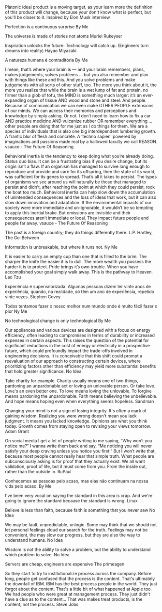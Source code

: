 Platonic ideal product is a moving target, as your learn more the definition of this product will change, because your don't know what is perfect, but you'll be closer to it.
Inspired by Elon Musk interview

Perfection is a continuous surprise
By Me

The universe is made of stories not atoms
Muriel Rukeyser

Inspiration unlocks the future. Technology will catch up. (Engineers turn dreams into reality)
Hayao Miyazaki

A natureza humana é contraditória
By Me

I mean, that’s where your brain is — and your brain remembers, plans, makes judgements, solves problems … but you also remember and plan with things like these and this. And you solve problems and make judgements with all sorts of other stuff, too. The more you think about it, the more you realize that while the brain is a wet lump of fat and protein, no firmer than a glob of tofu, the MIND is something much larger: it’s an ever-expanding organ of tissue AND wood and stone and steel. And people. Because of communication we can even make OTHER PEOPLE extensions of our minds. We can access their memories and perceptions and knowledge by simply asking. Or not. I don’t need to learn how to fix a car AND practice medicine AND vulcanize rubber OR remember everything … other people are doing that for me just as I do things for them. We are a species of individuals that is also one big interdependent lumbering growth. A frantic blur of flesh and concrete. A ‘techno sapien’ powered by imaginations and passions made real by a hallowed faculty we call REASON.
vsauce - The Future Of Reasoning

Behavioral inertia is the tendency to keep doing what you’re already doing. Status quo bias. It can be a frustrating bias if you desire change, but its origin isn’t a flaw. If an organism has managed to survive long enough to reproduce and provide and care for its offspring, then the state of its world, was sufficient for its genes to spread. That’s all it takes to persist. The types of organisms we see around us will naturally be those that managed to persist and didn’t, after reaching the point at which they could persist, rock the boat too much. Behavioral inertia can help slow down the accumulation of unintended consequences and the loss of ideas that work, but it can also slow down innovation and adaptation. If the environmental impacts of our society were more immediate and un-ignorable, it wouldn’t be so tempting to apply this inertial brake. But emissions are invisible and their consequences aren’t immediate or local. They impact future people and people far away.
vsauce - The Future Of Reasoning

The past is a foreign country; they do things differently there.
L.P. Hartley, The Go-Between

Information is unbreakable, but where it runs not.
Ny Me

It is easier to carry an empty cup than one that is filled to the brim. The sharper the knife the easier it is to dull. The more wealth you possess the harder it is to protect. Pride brings it’s own trouble. When you have accomplished your goal simply walk away. This is the pathway to Heaven.
Lao Tzu

Experiência é supervalorizada. Algumas pessoas dizem ter vinte anos de experiência, quando, na realidade, só têm um ano de experiência, repetido vinte vezes.
Stephen Covey

Todos tentamos fazer o nosso melhor num mundo onde é muito fácil fazer o pior
Ny Me

No technological change is only technological
By Me

Our appliances and various devices are designed with a focus on energy efficiency, often leading to compromises in terms of durability or increased expenses in certain aspects. This raises the question of the potential for significant reductions in the cost of energy or electricity in a prospective future, which could profoundly impact the trade-offs involved in engineering decisions. It is conceivable that this shift could prompt a reevaluation of our approach to constructing certain devices, where prioritizing factors other than efficiency may yield more substantial benefits that hold greater significance.
No Idea

Take charity for example. Charity usually means one of two things, pardoning an unpardonable act or loving an unlovable person. Or take love. Love's an even better one. To love means loving the unlovable. To forgive means pardoning the unpardonable. Faith means believing the unbelievable. And hope means hoping even when everything seems hopeless.
Sandman

Changing your mind is not a sign of losing integrity. It's often a mark of gaining wisdom. Realizing you were wrong doesn't mean you lack judgment. It means you lacked knowledge. Opinions are what you think today. Growth comes from staying open to revising your views tomorrow.
Adam Grant

On social media I get a lot of people writing to me saying, “Why won’t you notice me?” I wanna write them back and say, “Me noticing you will never satisfy your deep craving unless you notice you first.” But I won’t write that, because most people cannot really hear that simple truth. What people are subconsciously asking is for proof that they actually exist. We all want validation, proof of life, but it must come from you. From the inside out, rather than the outside in.
RuPaul

Conhecemos as pessoas pelo acaso, mas elas não continuam na nossa vida pelo acaso.
By Me

I've been very vocal on saying the standard in this area is crap. And we're going to ignore the standard because the standard is wrong.
Linux

Believe is less than faith, because faith is something that you never saw
No Idea

We may be fault, unpredictable, unlogic. Some may think that we should not let personal feelings cloud our search for the truth. Feelings may not be convenient, the may slow our progress, but they are also the way to understand humans.
No Idea

Wisdom is not the ability to solve a problem, but the ability to understand which problem to solve.
No Idea

Servers are cheap, engineers are expensive
The primeagen

So they start to try to institutionalize process across the company. Before long, people get confused that the process is the content. That's ultimately the downfall of IBM. IBM has the best process people in the world. They just forgot about the content. That's a little bit of what happened at Apple too. We had people who were great at management process. They just didn't have a clue as to the content... That was makes treat products, is the content, not the process.
Steve Jobs
